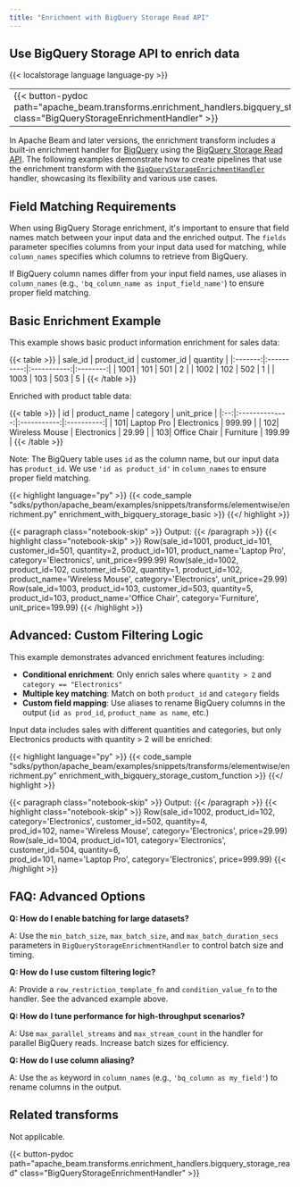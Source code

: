 ```yaml
---
title: "Enrichment with BigQuery Storage Read API"
---
```

<!--
Licensed under the Apache License, Version 2.0 (the "License");
you may not use this file except in compliance with the License.
You may obtain a copy of the License at

http://www.apache.org/licenses/LICENSE-2.0

Unless required by applicable law or agreed to in writing, software
distributed under the License is distributed on an "AS IS" BASIS,
WITHOUT WARRANTIES OR CONDITIONS OF ANY KIND, either express or implied.
See the License for the specific language governing permissions and
limitations under the License.
-->

## Use BigQuery Storage API to enrich data

{{< localstorage language language-py >}}

<table>
  <tr>
    <td>
      <a>
      {{< button-pydoc path="apache_beam.transforms.enrichment_handlers.bigquery_storage_read" class="BigQueryStorageEnrichmentHandler" >}}
      </a>
   </td>
  </tr>
</table>

In Apache Beam <version> and later versions, the enrichment transform includes a built-in enrichment handler for [BigQuery](https://cloud.google.com/bigquery/docs/overview) using the [BigQuery Storage Read API](https://cloud.google.com/bigquery/docs/reference/storage?hl=en).
The following examples demonstrate how to create pipelines that use the enrichment transform with the [`BigQueryStorageEnrichmentHandler`](https://beam.apache.org/releases/pydoc/current/apache_beam.transforms.enrichment_handlers.bigquery_storage_read.html#apache_beam.transforms.enrichment_handlers.bigquery_storage_read.BigQueryStorageEnrichmentHandler) handler, showcasing its flexibility and various use cases.

## Field Matching Requirements

When using BigQuery Storage enrichment, it's important to ensure that field names match between your input data and the enriched output. The `fields` parameter specifies columns from your input data used for matching, while `column_names` specifies which columns to retrieve from BigQuery.

If BigQuery column names differ from your input field names, use aliases in `column_names` (e.g., `'bq_column_name as input_field_name'`) to ensure proper field matching.

## Basic Enrichment Example

This example shows basic product information enrichment for sales data:

{{< table >}}
| sale_id | product_id | customer_id | quantity |
|:-------:|:----------:|:-----------:|:--------:|
|  1001   |    101     |     501     |    2     |
|  1002   |    102     |     502     |    1     |
|  1003   |    103     |     503     |    5     |
{{< /table >}}

Enriched with product table data:

{{< table >}}
| id | product_name   | category    | unit_price |
|:--:|:--------------:|:-----------:|:----------:|
| 101| Laptop Pro     | Electronics |   999.99   |
| 102| Wireless Mouse | Electronics |   29.99    |
| 103| Office Chair   | Furniture   |   199.99   |
{{< /table >}}

Note: The BigQuery table uses `id` as the column name, but our input data has `product_id`. We use `'id as product_id'` in `column_names` to ensure proper field matching.

{{< highlight language="py" >}}
{{< code_sample "sdks/python/apache_beam/examples/snippets/transforms/elementwise/enrichment.py" enrichment_with_bigquery_storage_basic >}}
{{</ highlight >}}

{{< paragraph class="notebook-skip" >}}
Output:
{{< /paragraph >}}
{{< highlight class="notebook-skip" >}}
Row(sale_id=1001, product_id=101, customer_id=501, quantity=2, product_id=101, product_name='Laptop Pro', category='Electronics', unit_price=999.99)
Row(sale_id=1002, product_id=102, customer_id=502, quantity=1, product_id=102, product_name='Wireless Mouse', category='Electronics', unit_price=29.99)
Row(sale_id=1003, product_id=103, customer_id=503, quantity=5, product_id=103, product_name='Office Chair', category='Furniture', unit_price=199.99)
{{< /highlight >}}

## Advanced: Custom Filtering Logic

This example demonstrates advanced enrichment features including:
- **Conditional enrichment**: Only enrich sales where `quantity > 2` and `category == "Electronics"`
- **Multiple key matching**: Match on both `product_id` and `category` fields
- **Custom field mapping**: Use aliases to rename BigQuery columns in the output (`id as prod_id`, `product_name as name`, etc.)

Input data includes sales with different quantities and categories, but only Electronics products with quantity > 2 will be enriched:

{{< highlight language="py" >}}
{{< code_sample "sdks/python/apache_beam/examples/snippets/transforms/elementwise/enrichment.py" enrichment_with_bigquery_storage_custom_function >}}
{{</ highlight >}}

{{< paragraph class="notebook-skip" >}}
Output:
{{< /paragraph >}}
{{< highlight class="notebook-skip" >}}
Row(sale_id=1002, product_id=102, category='Electronics', customer_id=502, quantity=4, \
    prod_id=102, name='Wireless Mouse', category='Electronics', price=29.99)
Row(sale_id=1004, product_id=101, category='Electronics', customer_id=504, quantity=6, \
    prod_id=101, name='Laptop Pro', category='Electronics', price=999.99)
{{< /highlight >}}

## FAQ: Advanced Options

**Q: How do I enable batching for large datasets?**

A: Use the `min_batch_size`, `max_batch_size`, and `max_batch_duration_secs` parameters in `BigQueryStorageEnrichmentHandler` to control batch size and timing.

**Q: How do I use custom filtering logic?**

A: Provide a `row_restriction_template_fn` and `condition_value_fn` to the handler. See the advanced example above.

**Q: How do I tune performance for high-throughput scenarios?**

A: Use `max_parallel_streams` and `max_stream_count` in the handler for parallel BigQuery reads. Increase batch sizes for efficiency.

**Q: How do I use column aliasing?**

A: Use the `as` keyword in `column_names` (e.g., `'bq_column as my_field'`) to rename columns in the output.

## Related transforms

Not applicable.

{{< button-pydoc path="apache_beam.transforms.enrichment_handlers.bigquery_storage_read" class="BigQueryStorageEnrichmentHandler" >}}
